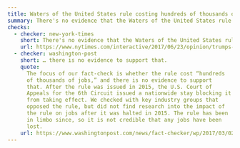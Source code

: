 ```yaml
---
title: Waters of the United States rule costing hundreds of thousands of jobs
summary: There's no evidence that the Waters of the United States rule caused severe job losses.
checks:
  - checker: new-york-times
    short: There's no evidence that the Waters of the United States rule caused severe job losses.
    url: https://www.nytimes.com/interactive/2017/06/23/opinion/trumps-lies.html
  - checker: washington-post
    short: … there is no evidence to support that.
    quote:
      The focus of our fact-check is whether the rule cost “hundreds
      of thousands of jobs,” and there is no evidence to support
      that. After the rule was issued in 2015, the U.S. Court of
      Appeals for the 6th Circuit issued a nationwide stay blocking it
      from taking effect. We checked with key industry groups that
      opposed the rule, but did not find research into the impact of
      the rule on jobs after it was halted in 2015. The rule has been
      in limbo since, so it is not credible that any jobs have been
      lost.
    url: https://www.washingtonpost.com/news/fact-checker/wp/2017/03/02/trumps-claim-that-waters-of-the-united-states-rule-cost-hundreds-of-thousands-of-jobs/
---
```

